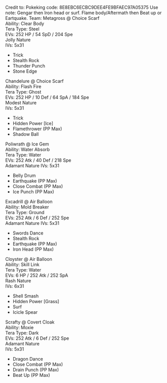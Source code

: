 Credit to:
Pokeking code:  8E8EBC6ECBC9DEE4FE9BFAEC97A05375
Use note: Gengar then Iron head or surf. Flame body/Aftermath then Beat up or Eartquake.
Team:
Metagross @ Choice Scarf  
Ability: Clear Body  
Tera Type: Steel  
EVs: 252 HP / 54 SpD / 204 Spe  
Jolly Nature  
IVs: 5x31 
- Trick  
- Stealth Rock  
- Thunder Punch  
- Stone Edge

Chandelure @ Choice Scarf  
Ability: Flash Fire  
Tera Type: Ghost  
EVs: 252 HP / 10 Def / 64 SpA / 184 Spe  
Modest Nature  
IVs: 5x31 
- Trick  
- Hidden Power [Ice]  
- Flamethrower (PP Max) 
- Shadow Ball

Poliwrath @ Ice Gem  
Ability: Water Absorb  
Tera Type: Water  
EVs: 252 Atk / 40 Def / 218 Spe  
Adamant Nature 
IVs: 5x31 
- Belly Drum  
- Earthquake  (PP Max)
- Close Combat  (PP Max)
- Ice Punch  (PP Max)

Excadrill @ Air Balloon  
Ability: Mold Breaker  
Tera Type: Ground  
EVs: 252 Atk / 6 Def / 252 Spe  
Adamant Nature
IVs: 5x31  
- Swords Dance  
- Stealth Rock  
- Earthquake  (PP Max)
- Iron Head  (PP Max)

Cloyster @ Air Balloon  
Ability: Skill Link  
Tera Type: Water  
EVs: 6 HP / 252 Atk / 252 SpA  
Rash Nature  
IVs: 6x31 
- Shell Smash  
- Hidden Power [Grass]  
- Surf  
- Icicle Spear

Scrafty @ Covert Cloak  
Ability: Moxie  
Tera Type: Dark  
EVs: 252 Atk / 6 Def / 252 Spe  
Adamant Nature  
IVs: 5x31
- Dragon Dance  
- Close Combat  (PP Max)
- Drain Punch  (PP Max)
- Beat Up   (PP Max)

